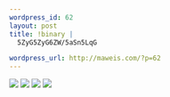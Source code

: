 ```yaml
--- 
wordpress_id: 62
layout: post
title: !binary |
  5ZyG5ZyG6ZW/5aSn5LqG

wordpress_url: http://maweis.com/?p=62
---
```

<img src="http://maweis.com/m/dog/006.jpg" />
<img src="http://maweis.com/m/dog/010.jpg" />
<img src="http://maweis.com/m/dog/067.jpg" />
<img src="http://maweis.com/m/dog/069.jpg" />

